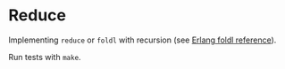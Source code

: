 # Reduce

Implementing ``reduce`` or ``foldl`` with recursion (see [Erlang foldl reference](http://erlang.org/doc/man/lists.html#foldl-3)).

Run tests with ``make``.

